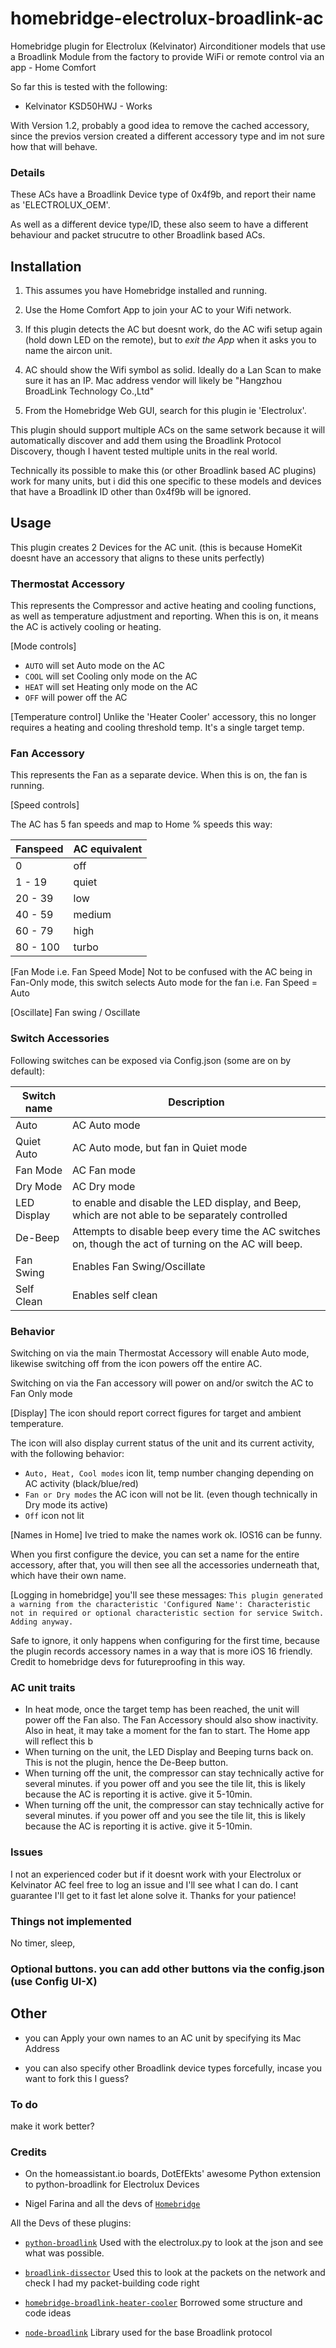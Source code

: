 
# homebridge-electrolux-broadlink-ac

Homebridge plugin for Electrolux (Kelvinator) Airconditioner models that use a Broadlink Module from the factory to provide WiFi or remote control via an app - Home Comfort

So far this is tested with the following:

* Kelvinator KSD50HWJ - Works

With Version 1.2, probably a good idea to remove the cached accessory, since the previos version created a different accessory type and im not sure how that will behave.

### Details

These ACs have a Broadlink Device type of 0x4f9b, and report their name as 'ELECTROLUX_OEM'.

As well as a different device type/ID, these also seem to have a different behaviour and packet strucutre to other Broadlink based ACs.

## Installation

1. This assumes you have Homebridge installed and running. 

2. Use the Home Comfort App to join your AC to your Wifi network.

3. If this plugin detects the AC but doesnt work, do the AC wifi setup again (hold down LED on the remote), but to *exit the App* when it asks you to name the aircon unit.

4. AC should show the Wifi symbol as solid. Ideally do a Lan Scan to make sure it has an IP. Mac address vendor will likely be "Hangzhou BroadLink Technology Co.,Ltd"

5. From the Homebridge Web GUI, search for this plugin ie 'Electrolux'.

This plugin should support multiple ACs on the same setwork because it will automatically discover and add them using the Broadlink Protocol Discovery, though I havent tested multiple units in the real world.

Technically its possible to make this (or other Broadlink based AC plugins) work for many units, but i did this one specific to these models and devices that have a Broadlink ID other than 0x4f9b will be ignored.


## Usage


This plugin creates 2 Devices for the AC unit. (this is because HomeKit doesnt have an accessory that aligns to these units perfectly)


### Thermostat Accessory
This represents the Compressor and active heating and cooling functions, as well as temperature adjustment and reporting. When this is on, it means the AC is actively cooling or heating.


[Mode controls]

* `AUTO` will set Auto mode on the AC
* `COOL` will set Cooling only mode on the AC
* `HEAT` will set Heating only mode on the AC
* `OFF` will power off the AC


[Temperature control]
Unlike the 'Heater Cooler' accessory, this no longer requires a heating and cooling threshold temp. It's a single target temp.


### Fan Accessory
This represents the Fan as a separate device. When this is on, the fan is running.



[Speed controls]

The AC has 5 fan speeds and map to Home % speeds this way:

| Fanspeed | AC equivalent |
|--------- | --------------|
| 0        | off           |
| 1 - 19   | quiet         |
| 20 - 39  | low           |
| 40 - 59  | medium        |
| 60 - 79  | high          |
| 80 - 100 | turbo         |



[Fan Mode i.e. Fan Speed Mode]
Not to be confused with the AC being in Fan-Only mode, this switch selects Auto mode for the fan i.e. Fan Speed = Auto


[Oscillate]
Fan swing / Oscillate

### Switch Accessories


Following switches can be exposed via Config.json (some are on by default):

| Switch name | Description                                                                                            |
|-------------|--------------------------------------------------------------------------------------------------------|
| Auto        | AC Auto mode                                                                                           |
| Quiet Auto  | AC Auto mode, but fan in Quiet mode                                                                    |
| Fan Mode    | AC Fan mode                                                                                            |
| Dry Mode    | AC Dry mode                                                                                            |
| LED Display | to enable and disable the LED display, and Beep, which are not able to be separately controlled        |
| De-Beep     | Attempts to disable beep every time the AC switches on, though the act of turning on the AC will beep. |
| Fan Swing   | Enables Fan Swing/Oscillate                                                                            |
| Self Clean  | Enables self clean                                                                                     |


### Behavior


Switching on via the main Thermostat Accessory will enable Auto mode, likewise switching off from the icon powers off the entire AC.

Switching on via the Fan accessory will power on and/or switch the AC to Fan Only mode


[Display]
The icon should report correct figures for target and ambient temperature.


The icon will also display current status of the unit and its current activity, with the following behavior:
* `Auto, Heat, Cool modes` icon lit, temp number changing depending on AC activity (black/blue/red)
* `Fan or Dry modes` the AC icon will not be lit. (even though technically in Dry mode its active)
* `Off` icon not lit

[Names in Home]
Ive tried to make the names work ok. IOS16 can be funny.

When you first configure the device, you can set a name for the entire accessory, after that, you will then see all the accessories underneath that, which have their own name.

[Logging in homebridge]
you'll see these messages:
```This plugin generated a warning from the characteristic 'Configured Name': Characteristic not in required or optional characteristic section for service Switch. Adding anyway.```

Safe to ignore, it only happens when configuring for the first time, because the plugin records accessory names in a way that is more iOS 16 friendly. Credit to homebridge devs for futureproofing in this way.

### AC unit traits


* In heat mode, once the target temp has been reached, the unit will power off the Fan also. The Fan Accessory should also show inactivity. Also in heat, it may take a moment for the fan to start. The Home app will reflect this b
* When turning on the unit, the LED Display and Beeping turns back on. This is not the plugin, hence the De-Beep button.
* When turning off the unit, the compressor can stay technically active for several minutes. if you power off and you see the tile lit, this is likely because the AC is reporting it is active. give it 5-10min.
* When turning off the unit, the compressor can stay technically active for several minutes. if you power off and you see the tile lit, this is likely because the AC is reporting it is active. give it 5-10min.


### Issues

I not an experienced coder but if it doesnt work with your Electrolux or Kelvinator AC feel free to log an issue and I'll see what I can do. I cant guarantee I'll get to it fast let alone solve it. Thanks for your patience!



### Things not implemented

No timer, sleep, 

### Optional buttons. you can add other buttons via the config.json (use Config UI-X)


## Other

* you can Apply your own names to an AC unit by specifying its Mac Address

* you can also specify other Broadlink device types forcefully, incase you want to fork this I guess?

### To do

make it work better?


### Credits

* On the homeassistant.io boards, DotEfEkts' awesome Python extension to python-broadlink for Electrolux Devices

* Nigel Farina and all the devs of [`Homebridge`](homebridge.io)

All the Devs of these plugins:

* [`python-broadlink`](https://github.com/mjg59/python-broadlink]) Used with the electrolux.py to look at the json and see what was possible.

* [`broadlink-dissector`](https://github.com/csabavirag/broadlink-dissector) Used this to look at the packets on the network and check I had my packet-building code right

* [`homebridge-broadlink-heater-cooler`](https://github.com/makleso6/homebridge-broadlink-heater-cooler) Borrowed some structure and code ideas

* [`node-broadlink`](https://github.com/ThomasTavernier/node-broadlink) Library used for the base Broadlink protocol


